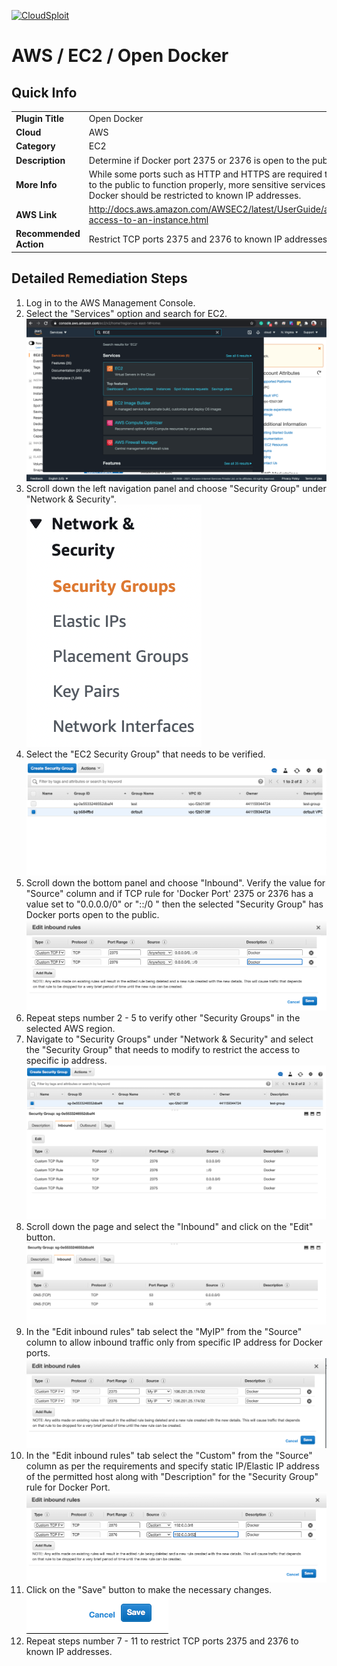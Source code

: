 [![CloudSploit](https://cloudsploit.com/img/logo-new-big-text-100.png "CloudSploit")](https://cloudsploit.com)

# AWS / EC2 / Open Docker

## Quick Info

| | |
|-|-|
| **Plugin Title** | Open Docker |
| **Cloud** | AWS |
| **Category** | EC2 |
| **Description** | Determine if Docker port 2375 or 2376 is open to the public |
| **More Info** | While some ports such as HTTP and HTTPS are required to be open to the public to function properly, more sensitive services such as Docker should be restricted to known IP addresses. |
| **AWS Link** | http://docs.aws.amazon.com/AWSEC2/latest/UserGuide/authorizing-access-to-an-instance.html |
| **Recommended Action** | Restrict TCP ports 2375 and 2376 to known IP addresses |

## Detailed Remediation Steps
1. Log in to the AWS Management Console.
2. Select the "Services" option and search for EC2. </br> <img src="/resources/aws/ec2/ec2/open-docker/step2.png"/>
3. Scroll down the left navigation panel and choose "Security Group" under "Network & Security".</br> <img src="/resources/aws/ec2/open-docker/step3.png"/>
4. Select the "EC2 Security Group" that needs to be verified. </br> <img src="/resources/aws/ec2/ec2/open-docker/step4.png"/>
5. Scroll down the bottom panel and choose "Inbound". Verify the value for "Source" column and if TCP rule for 'Docker Port' 2375 or 2376 has a value set to "0.0.0.0/0" or "::/0 " then the selected "Security Group" has Docker ports open to the public.</br> <img src="/resources/aws/ec2/ec2/open-docker/step5.png"/>
6. Repeat steps number 2 - 5 to verify other "Security Groups" in the selected AWS region.</br> 
7. Navigate to "Security Groups" under "Network & Security" and select the "Security Group" that needs to modify to restrict the access to specific ip address. </br> <img src="/resources/aws/ec2/ec2/open-docker/step7.png"/>
8. Scroll down the page and select the "Inbound" and click on the "Edit" button. </br> <img src="/resources/aws/ec2/ec2/open-docker/step8.png"/>
9. In the "Edit inbound rules" tab select the "MyIP" from the "Source" column to allow inbound traffic only from specific IP address for Docker ports.</br> <img src="/resources/aws/ec2/ec2/open-docker/step9.png"/>
10. In the "Edit inbound rules" tab select the "Custom" from the "Source" column as per the requirements and specify static IP/Elastic IP address of the permitted host along with "Description" for the "Security Group" rule for Docker Port. </br> <img src="/resources/aws/ec2/ec2/open-docker/step10.png"/>
11. Click on the "Save" button to make the necessary changes. </br> <img src="/resources/aws/ec2/ec2/open-docker/step11.png"/>
12. Repeat steps number 7 - 11 to restrict TCP ports 2375 and 2376 to known IP addresses.</br>



